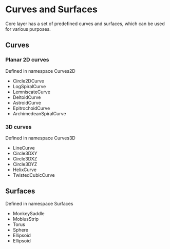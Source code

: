 # Curves and Surfaces

Core layer has a set of predefined curves and surfaces, which can be used for various purposes. 

## Curves

### Planar 2D curves
Defined in namespace Curves2D

- Circle2DCurve
- LogSpiralCurve
- LemniscateCurve
- DeltoidCurve
- AstroidCurve
- EpitrochoidCurve
- ArchimedeanSpiralCurve

### 3D curves
Defined in namespace Curves3D
- LineCurve
- Circle3DXY
- Circle3DXZ
- Circle3DYZ
- HelixCurve
- TwistedCubicCurve

## Surfaces
Defined in namespace Surfaces
- MonkeySaddle
- MobiusStrip
- Torus
- Sphere
- Ellipsoid
- Ellipsoid